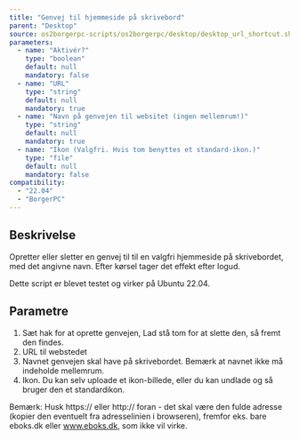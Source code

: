 ```yaml
---
title: "Genvej til hjemmeside på skrivebord"
parent: "Desktop"
source: os2borgerpc-scripts/os2borgerpc/desktop/desktop_url_shortcut.sh
parameters:
  - name: "Aktivér?"
    type: "boolean"
    default: null
    mandatory: false
  - name: "URL"
    type: "string"
    default: null
    mandatory: true
  - name: "Navn på genvejen til websitet (ingen mellemrum!)"
    type: "string"
    default: null
    mandatory: true
  - name: "Ikon (Valgfri. Hvis tom benyttes et standard-ikon.)"
    type: "file"
    default: null
    mandatory: false
compatibility:  
  - "22.04"
  - "BorgerPC"
---
```


## Beskrivelse
Opretter eller sletter en genvej til til en valgfri hjemmeside på skrivebordet, med det angivne navn.
Efter kørsel tager det effekt efter logud.

Dette script er blevet testet og virker på Ubuntu 22.04.

## Parametre
1. Sæt hak for at oprette genvejen, 
    Lad stå tom for at slette den, så fremt den findes.
2. URL til webstedet
3. Navnet genvejen skal have på skrivebordet.
    Bemærk at navnet ikke må indeholde mellemrum.
4. Ikon. Du kan selv uploade et ikon-billede, eller du kan undlade og så bruger den et standardikon.

Bemærk: Husk https:// eller http:// foran - det skal være den fulde adresse (kopier den eventuelt fra adresselinien i browseren), fremfor eks. bare eboks.dk eller www.eboks.dk, som ikke vil virke.

